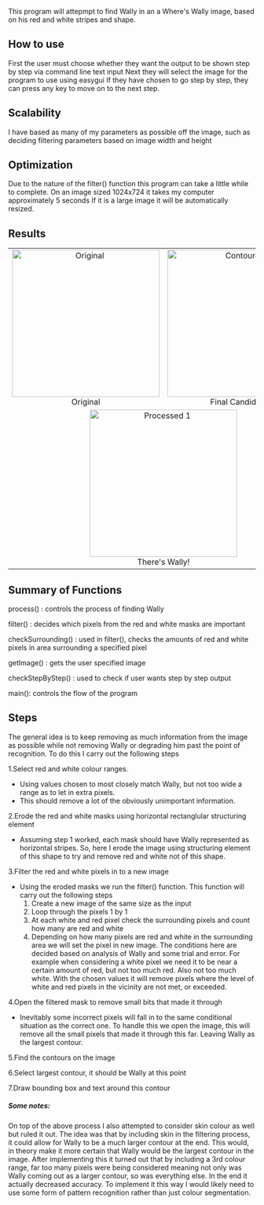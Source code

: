 This program will attepmpt to find Wally in an a Where's Wally image, based on his red and white stripes and shape.

## How to use
First the user must choose whether they want the output to be shown step by step via command line text input
Next they will select the image for the program to use using easygui
If they have chosen to go step by step, they can press any key to move on to the next step.

## Scalability
I have based as many of my parameters as possible off the image, such as deciding
filtering parameters based on image width and height

## Optimization
Due to the nature of the filter() function this program can take a little while to
complete. On an image sized 1024x724 it takes my computer approximately 5 seconds
If it is a large image it will be automatically resized.

## Results
<table style="text-align:center; float:center;">
<tr>
<td style="width:300px; text-align:center;">
<img src="https://i.imgur.com/BZfTWtx.jpg" alt="Original" width="300"/><br>Original
</td>

<td style="width:300px; text-align:center;">
<img src="https://i.imgur.com/sjiAXFm.jpg" alt="Contoured" width="300"/><br>Final Candidates
</td>
</tr>

<tr>
<td style="width:300px; text-align:center;" colspan="2">
<img src="https://i.imgur.com/n9UGxeX.jpg" alt="Processed 1" width="300"/><br>There's Wally!
</td>
</tr>
</table>


## Summary of Functions
process() : controls the process of finding Wally

filter() : decides which pixels from the red and white masks are important

checkSurrounding() : used in filter(), checks the amounts of red and white pixels
in area surrounding a specified pixel

getImage() : gets the user specified image

checkStepByStep() : used to check if user wants step by step output

main(): controls the flow of the program
 
## Steps

The general idea is to keep removing as much information from the image as possible
while not removing Wally or degrading him past the point of recognition.
To do this I carry out the following steps

1.Select red and white colour ranges.

* Using values chosen to most closely match Wally, but not too wide a range as to let in extra pixels.
* This should remove a lot of the obviously unimportant information.


2.Erode the red and white masks using horizontal rectanglular structuring element

* Assuming step 1 worked, each mask should have Wally represented as horizontal stripes. So, here I erode the image using structuring element of this shape to try and remove red and white not of this shape.


3.Filter the red and white pixels in to a new image

* Using the eroded masks we run the filter() function. This function will carry out the following steps
  1. Create a new image of the same size as the input
  2. Loop through the pixels 1 by 1
  3. At each white and red pixel check the surrounding pixels and count how many are red and white
  4. Depending on how many pixels are red and white in the surrounding area we will set the pixel in new image. The conditions here are decided based on analysis of Wally and some trial and error. For example when considering a white pixel we need it to be near a certain amount of red, but not too much red. Also not too much white. With the chosen values it will remove pixels where the level of white and red pixels in the vicinity are not met, or exceeded.


4.Open the filtered mask to remove small bits that made it through
* Inevitably some incorrect pixels will fall in to the same conditional situation as the correct one. To handle this we open the image, this will remove all the small pixels that made it through this far. Leaving Wally as the largest contour.

5.Find the contours on the image

6.Select largest contour, it should be Wally at this point

7.Draw bounding box and text around this contour

##### Some notes:
On top of the above process I also attempted to consider skin colour as well but ruled it out.
The idea was that by including skin in the filtering process, it could allow for Wally to be a much larger contour at the end.
This would, in theory make it more certain that Wally would be the largest contour in the image.
After implementing this it turned out that by including a 3rd colour range, far too many pixels were being considered
meaning not only was Wally coming out as a larger contour, so was everything else. In the end it actually decreased accuracy.
To implement it this way I would likely need to use some form of pattern recognition rather than just colour segmentation.
